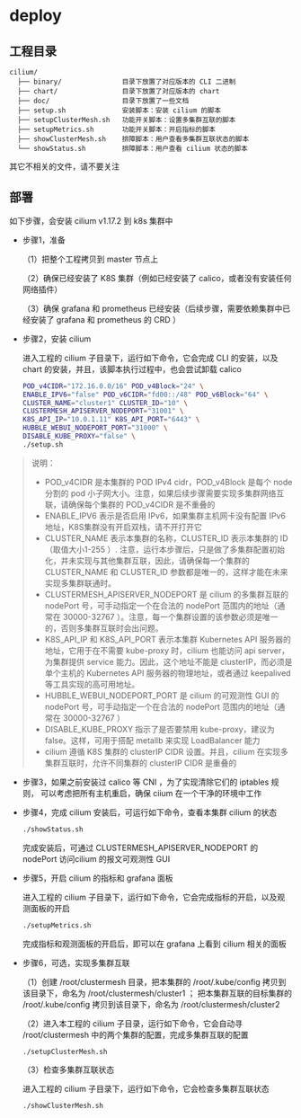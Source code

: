 # deploy

##  工程目录

```
cilium/
  ├── binary/               目录下放置了对应版本的 CLI 二进制
  ├── chart/                目录下放置了对应版本的 chart
  ├── doc/                  目录下放置了一些文档
  ├── setup.sh              安装脚本：安装 cilium 的脚本
  ├── setupClusterMesh.sh   功能开关脚本：设置多集群互联的脚本
  ├── setupMetrics.sh       功能开关脚本：开启指标的脚本
  ├── showClusterMesh.sh    排障脚本：用户查看多集群互联状态的脚本
  └── showStatus.sh         排障脚本：用户查看 cilium 状态的脚本
```

其它不相关的文件，请不要关注

## 部署 

如下步骤，会安装 cilium v1.17.2 到 k8s 集群中

* 步骤1，准备

    （1）把整个工程拷贝到 master 节点上

    （2）确保已经安装了 K8S 集群（例如已经安装了 calico，或者没有安装任何网络插件）

    （3）确保 grafana 和 prometheus 已经安装（后续步骤，需要依赖集群中已经安装了 grafana 和 prometheus 的 CRD ）

* 步骤2，安装 cilium

    进入工程的 cilium 子目录下，运行如下命令，它会完成 CLI 的安装，以及 chart 的安装，并且，该脚本执行过程中，也会尝试卸载 calico

    ```bash
    POD_v4CIDR="172.16.0.0/16" POD_v4Block="24" \
    ENABLE_IPV6="false" POD_v6CIDR="fd00::/48" POD_v6Block="64" \
    CLUSTER_NAME="cluster1" CLUSTER_ID="10" \
    CLUSTERMESH_APISERVER_NODEPORT="31001" \
    K8S_API_IP="10.0.1.11" K8S_API_PORT="6443" \
    HUBBLE_WEBUI_NODEPORT_PORT="31000" \
    DISABLE_KUBE_PROXY="false" \
    ./setup.sh
    ```

> 说明：
> *  POD_v4CIDR 是本集群的 POD IPv4 cidr，POD_v4Block 是每个 node 分割的 pod 小子网大小。注意，如果后续步骤需要实现多集群网络互联，请确保每个集群的 POD_v4CIDR 是不重叠的
> * ENABLE_IPV6 表示是否启用 IPv6，如果集群主机网卡没有配置 IPv6 地址，K8S集群没有开启双栈，请不开打开它
> * CLUSTER_NAME 表示本集群的名称，CLUSTER_ID 表示本集群的 ID（取值大小1-255 ）. 注意，运行本步骤后，只是做了多集群配置初始化，并未实现与其他集群互联，因此，请确保每一个集群的 CLUSTER_NAME 和 CLUSTER_ID 参数都是唯一的，这样才能在未来实现多集群联通时。
> * CLUSTERMESH_APISERVER_NODEPORT 是 cilium 的多集群互联的 nodePort 号，可手动指定一个在合法的 nodePort 范围内的地址（通常在 30000-32767 ）。注意，每一个集群设置的该参数必须是唯一的，否则多集群互联时会出问题。
> * K8S_API_IP 和 K8S_API_PORT 表示本集群 Kubernetes API 服务器的地址，它用于在不需要 kube-proxy 时，cilium 也能访问 api server，为集群提供 service 能力。因此，这个地址不能是 clusterIP，而必须是单个主机的 Kubernetes API 服务器的物理地址，或者通过 keepalived 等工具实现的高可用地址。
> * HUBBLE_WEBUI_NODEPORT_PORT 是 cilium 的可观测性 GUI 的 nodePort 号，可手动指定一个在合法的 nodePort 范围内的地址（通常在 30000-32767 ）
> * DISABLE_KUBE_PROXY 指示了是否要禁用 kube-proxy，建议为 false。这样，可用于搭配 metallb 来实现 LoadBalancer 能力
> * cilium 遵循 K8S 集群的 clusterIP CIDR 设置。并且，cilium 在实现多集群互联时，允许不同集群的 clusterIP CIDR 是重叠的

* 步骤3，如果之前安装过 calico 等 CNI ，为了实现清除它们的 iptables 规则， 可以考虑把所有主机重启，确保 ciium 在一个干净的环境中工作 

* 步骤4，完成 cilium 安装后，可运行如下命令，查看本集群 cilium 的状态

    ```bash
    ./showStatus.sh
    ```

    完成安装后，可通过 CLUSTERMESH_APISERVER_NODEPORT 的 nodePort 访问cilium 的报文可观测性 GUI

* 步骤5，开启 cilium 的指标和 grafana 面板

    进入工程的 cilium 子目录下，运行如下命令，它会完成指标的开启，以及观测面板的开启

    ```bash
    ./setupMetrics.sh
    ```

    完成指标和观测面板的开启后，即可以在 grafana 上看到 cilium 相关的面板

* 步骤6，可选，实现多集群互联

    （1）创建 /root/clustermesh 目录，把本集群的 /root/.kube/config 拷贝到该目录下，命名为 /root/clustermesh/cluster1 ； 把本集群互联的目标集群的  /root/.kube/config 拷贝到该目录下，命名为 /root/clustermesh/cluster2

    （2）进入本工程的 cilium 子目录，运行如下命令，它会自动寻 /root/clustermesh 中的两个集群的配置，完成多集群互联的配置

    ```bash
    ./setupClusterMesh.sh
    ```

    （3）检查多集群互联状态

    进入工程的 cilium 子目录下，运行如下命令，它会检查多集群互联状态

    ```bash
    ./showClusterMesh.sh
    ```



